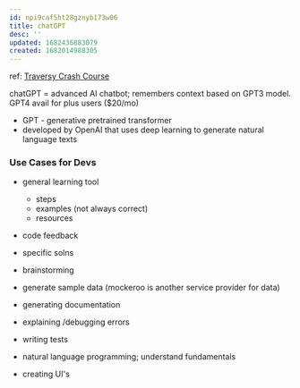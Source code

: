 ```yaml
---
id: npi9caf5ht28gznyb173w06
title: chatGPT
desc: ''
updated: 1682436883079
created: 1682014988305
---
```

ref: [Traversy Crash Course](https://www.youtube.com/watch?v=o_joulYVndM&t=449s)  

chatGPT = advanced AI chatbot; remembers context
based on GPT3 model. GPT4 avail for plus users ($20/mo)
- GPT - generative pretrained transformer 
- developed by OpenAI that uses deep learning to generate natural language texts

### Use Cases for Devs
- general learning tool
    - steps
    - examples (not always correct)
    - resources

- code feedback
- specific solns
- brainstorming
- generate sample data (mockeroo is another service provider for data)
- generating documentation
- explaining /debugging errors
- writing tests
- natural language programming; understand fundamentals
- creating UI's


